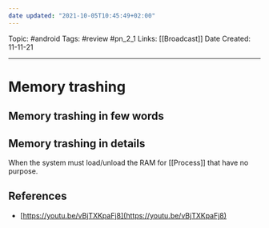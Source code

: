 ```yaml
---
date updated: "2021-10-05T10:45:49+02:00"
---
```


Topic: #android
Tags: #review #pn_2_1
Links: [[Broadcast]]
Date Created: 11-11-21

---

# Memory trashing

## Memory trashing in few words

## Memory trashing in details

When the system must load/unload the RAM for [[Process]] that have no purpose.

## References

- [https://youtu.be/vBjTXKpaFj8](https://youtu.be/vBjTXKpaFj8)